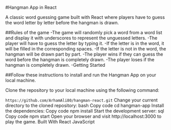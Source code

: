 #Hangman App in React

A classic word guessing game built with React where players have to guess the word letter by letter before the hangman is drawn.

##Rules of the game
-The game will randomly pick a word from a word list and display it with underscores to represent the unguessed letters.
-The player will have to guess the letter by typing it.
-If the letter is in the word, it will be filled in the corresponding spaces.
-If the letter is not in the word, the hangman will be drawn part by part.
-The player wins if they can guess the word before the hangman is completely drawn.
-The player loses if the hangman is completely drawn.
-Getting Started

##Follow these instructions to install and run the Hangman App on your local machine.

Clone the repository to your local machine using the following command:

`https://github.com/ArhamAli80/hangman-react.git`
Change your current directory to the cloned repository:
bash
Copy code
cd hangman-app
Install the dependencies:
Copy code
npm install
Start the development server:
sql
Copy code
npm start
Open your browser and visit http://localhost:3000 to play the game.
Built With
React
JavaScript

